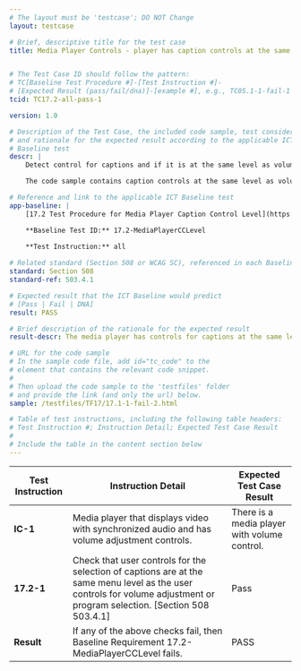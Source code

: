 ```yaml
---
# The layout must be 'testcase'; DO NOT Change
layout: testcase

# Brief, descriptive title for the test case
title: Media Player Controls - player has caption controls at the same level as volume controls


# The Test Case ID should follow the pattern: 
# TC[Baseline Test Procedure #]-[Test Instruction #]-
# [Expected Result (pass/fail/dna)]-[example #], e.g., TC05.1-1-fail-1
tcid: TC17.2-all-pass-1

version: 1.0

# Description of the Test Case, the included code sample, test considerations,
# and rationale for the expected result according to the applicable ICT
# Baseline test
descr: | 
    Detect control for captions and if it is at the same level as volume control for the synchronized media player.

    The code sample contains caption controls at the same level as volume controls for synchronized media player. A successful test should identify a pass for Baseline 17.2-MediaPlayerCCLevel.

# Reference and link to the applicable ICT Baseline test
app-baseline: | 
    [17.2 Test Procedure for Media Player Caption Control Level](https://section508coordinators.github.io/ICTTestingBaseline/17SyncMedia.html#172-test-procedure-for-media-player-caption-control-level)

    **Baseline Test ID:** 17.2-MediaPlayerCCLevel
    
    **Test Instruction:** all

# Related standard (Section 508 or WCAG SC), referenced in each Baseline procedure/step
standard: Section 508
standard-ref: 503.4.1

# Expected result that the ICT Baseline would predict
# [Pass | Fail | DNA]
result: PASS

# Brief description of the rationale for the expected result
result-descr: The media player has controls for captions at the same level as volume control.

# URL for the code sample
# In the sample code file, add id="tc_code" to the 
# element that contains the relevant code snippet.
#
# Then upload the code sample to the 'testfiles' folder 
# and provide the link (and only the url) below.
sample: /testfiles/TF17/17.1-1-fail-2.html

# Table of test instructions, including the following table headers: 
# Test Instruction #; Instruction Detail; Expected Test Case Result
#
# Include the table in the content section below
---
```

| Test Instruction | Instruction Detail | Expected Test Case Result |
|------------------|--------------------|---------------------------|
| **IC-1** | Media player that displays video with synchronized audio and has volume adjustment controls. | There is a media player with volume control. |
| **17.2-1** | Check that user controls for the selection of captions are at the same menu level as the user controls for volume adjustment or program selection. [Section 508 503.4.1] | Pass |
| **Result** | If any of the above checks fail, then Baseline Requirement 17.2-MediaPlayerCCLevel fails. | PASS |